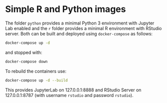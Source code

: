 # Simple R and Python images

The folder `python` provides a minimal Python 3 environment with Jupyter Lab enabled and the `r` folder provides a minimal R environment with RStudio server. Both can be built and deployed using `docker-compose` as follows:

```bash
docker-compose up -d
```

and stopped with:

```bash
docker-compose down
```

To rebuild the containers use:
```bash
docker-compose up -d --build
```

This provides JupyterLab on 127.0.0.1:8888 and RStudio Server on 127.0.0.1:8787 (with username `rstudio` and password `rstudio`).
